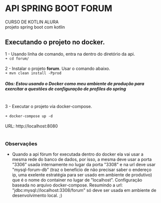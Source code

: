 # API SPRING BOOT FORUM
CURSO DE KOTLIN ALURA<br/>
projeto spring boot com kotlin<br/>
## Executando o projeto no docker.
1 - Usando linha de comando, entra na dentro do diretório da api.<br/>
`➜ cd forum/`<br/><br/>
2 - Instalar o projeto <b>forum</b>. Usar o comando abaixo.<br/>
`➜ mvn clean install -Pprod`
##### Obs: Estou usando o Docker como meu ambiente de produção para exercitar a questões de configuração de profiles do spring<br/><br/>
3 - Executar o projeto via docker-compose.<br/><br/>
`➜ docker-compose up -d`<br/><br/>
URL: http://localhost:8080<br/><br/>

### Observações
* Quando a api fórum for executada dentro do docker ela vai usar a mesma rede do banco de dados, por isso, a mesma deve usar a porta  "3306" usada internamente no lugar da porta "3308" e na url deve usar "mysql-forum-db" (traz o benefício de não precisar saber o endereço ip, uma exelente estratégia para ser usado em ambiente de produtivo) que é o nome do container no lugar de "localhost". Configuração baseada no arquivo docker-compose. Resumindo a url: "jdbc:mysql://localhost:3308/forum" só deve ser usada em ambiente de desenvolvimento local. ;)
